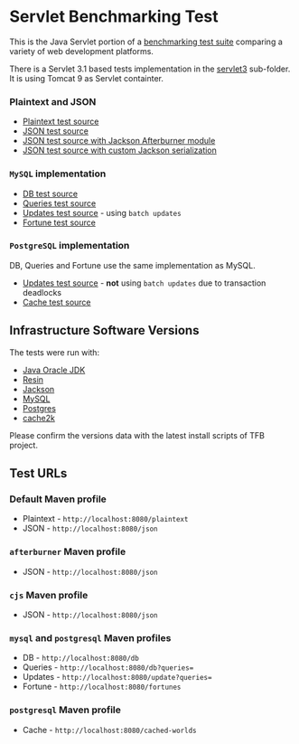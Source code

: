 # Servlet Benchmarking Test

This is the Java Servlet portion of a [benchmarking test suite](../) comparing a variety of web development platforms.

There is a Servlet 3.1 based tests implementation in the [servlet3](./servlet3) sub-folder. It is using Tomcat 9 as Servlet containter.

### Plaintext and JSON

* [Plaintext test source](src/main/java/hello/PlaintextServlet.java)
* [JSON test source](src/main/java/hello/JsonServlet.java)
* [JSON test source with Jackson Afterburner module](src/main/java/hello/JsonAfterburnerServlet.java)
* [JSON test source with custom Jackson serialization](src/main/java/hell/JsonCJSServlet.java)

### `MySQL` implementation

* [DB test source](src/main/java/hello/DbPoolServlet.java)
* [Queries test source](src/main/java/hello/DbPoolServlet.java)
* [Updates test source](src/main/java/hello/UpdateServlet.java) - using `batch updates`
* [Fortune test source](src/main/java/hello/FortunesServlet.java)

### `PostgreSQL` implementation

DB, Queries and Fortune use the same implementation as MySQL.

* [Updates test source](src/main/java/hello/PostgresUpdateServlet.java) - **not** using `batch updates` due to transaction deadlocks
* [Cache test source](src/main/java/hello/Cache2kPostgresServlet.java)

## Infrastructure Software Versions

The tests were run with:

* [Java Oracle JDK](http://openjdk.java.net/)
* [Resin](http://www.caucho.com/)
* [Jackson](http://wiki.fasterxml.com/JacksonHome)
* [MySQL](https://dev.mysql.com/)
* [Postgres](http://www.postgresql.org/)
* [cache2k](https://cache2k.org/)

Please confirm the versions data with the latest install scripts of TFB project.

## Test URLs

### Default Maven profile

 * Plaintext - `http://localhost:8080/plaintext`
 * JSON - `http://localhost:8080/json`

### `afterburner` Maven profile

 * JSON - `http://localhost:8080/json`

### `cjs` Maven profile

 * JSON - `http://localhost:8080/json`

### `mysql` and `postgresql` Maven profiles

 * DB - `http://localhost:8080/db`
 * Queries - `http://localhost:8080/db?queries=`
 * Updates - `http://localhost:8080/update?queries=`
 * Fortune - `http://localhost:8080/fortunes`

### `postgresql` Maven profile
 
 * Cache - `http://localhost:8080/cached-worlds`
